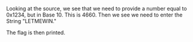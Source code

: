 Looking at the source, we see that we need to provide a number equal to 0x1234, but in Base 10.  This is 4660.  Then we see we need to enter the String "LETMEWIN."  

The flag is then printed.
